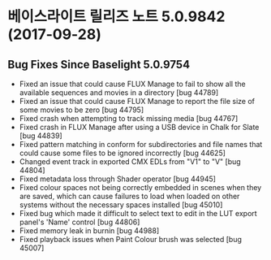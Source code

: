 # 베이스라이트 릴리즈 노트 5.0.9842 (2017-09-28)



## Bug Fixes Since Baselight 5.0.9754

* Fixed an issue that could cause FLUX Manage to fail to show all the available sequences and movies in a directory \[bug 44789]
* Fixed an issue that could cause FLUX Manage to report the file size of some movies to be zero \[bug 44795]
* Fixed crash when attempting to track missing media \[bug 44767]
* Fixed crash in FLUX Manage after using a USB device in Chalk for Slate \[bug 44839]
* Fixed pattern matching in conform for subdirectories and file names that could cause some files to be ignored incorrectly \[bug 44625]
* Changed event track in exported CMX EDLs from "V1" to "V" \[bug 44804]
* Fixed metadata loss through Shader operator \[bug 44945]
* Fixed colour spaces not being correctly embedded in scenes when they are saved, which can cause failures to load when loaded on other systems without the necessary spaces installed \[bug 45010]
* Fixed bug which made it difficult to select text to edit in the LUT export panel's 'Name' control \[bug 44806]
* Fixed memory leak in burnin \[bug 44988]
* Fixed playback issues when Paint Colour brush was selected \[bug 45007]
